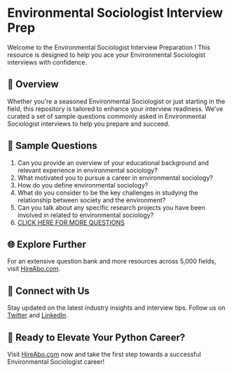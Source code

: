# Environmental Sociologist Interview Prep

Welcome to the Environmental Sociologist Interview Preparation ! This resource is designed to help you ace your Environmental Sociologist interviews with confidence.

## 🚀 Overview

Whether you're a seasoned Environmental Sociologist or just starting in the field, this repository is tailored to enhance your interview readiness. We've curated a set of sample questions commonly asked in Environmental Sociologist interviews to help you prepare and succeed.

## 📝 Sample Questions

1. Can you provide an overview of your educational background and relevant experience in environmental sociology?
2. What motivated you to pursue a career in environmental sociology?
3. How do you define environmental sociology?
4. What do you consider to be the key challenges in studying the relationship between society and the environment?
5. Can you talk about any specific research projects you have been involved in related to environmental sociology?
6. [CLICK HERE FOR MORE QUESTIONS](https://hireabo.com/job/7_1_29/Environmental%20Sociologist)

## 🌐 Explore Further

For an extensive question bank and more resources across 5,000 fields, visit [HireAbo.com](https://www.hireabo.com).

## 📱 Connect with Us

Stay updated on the latest industry insights and interview tips. Follow us on [Twitter](https://twitter.com/hireabo) and [LinkedIn](https://www.linkedin.com/in/hire-abo-3609972a8/).

## 🚀 Ready to Elevate Your Python Career?

Visit [HireAbo.com](https://www.hireabo.com) now and take the first step towards a successful Environmental Sociologist career!